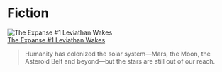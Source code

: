 # Fiction

![The Expanse #1 Leviathan Wakes](https://images-na.ssl-images-amazon.com/images/S/compressed.photo.goodreads.com/books/1411013134i/8855321.jpg)  
[The Expanse #1 Leviathan Wakes](https://www.goodreads.com/book/show/8855321-leviathan-wakes)   
> Humanity has colonized the solar system—Mars, the Moon, the Asteroid Belt and beyond—but the stars are still out of our reach.